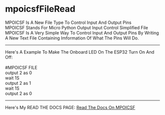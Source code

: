 # mpoicsfFileRead
MPOICSF Is A New File Type To Control Input And Output Pins
<br>
MPOICSF Stands For Micro Python Output Input Control Simplified File
<br>
MPOICSF Is A Very Simple Way To Control Input And Output Pins By Writing A New Text File Containing Imformation Of What The Pins Will Do.
<hr />
Here's A Example To Make The Onboard LED On The ESP32 Turn On And Off:
<br>
<br>
#MPOICSF FILE
<br>
output 2 as 0
<br>
wait 1S
<br>
output 2 as 1
<br>
wait 1S
<br>
output 2 as 0
<hr />
Here's My READ THE DOCS PAGE: <a href="url">Read The Docs On MPOICSF</a>

